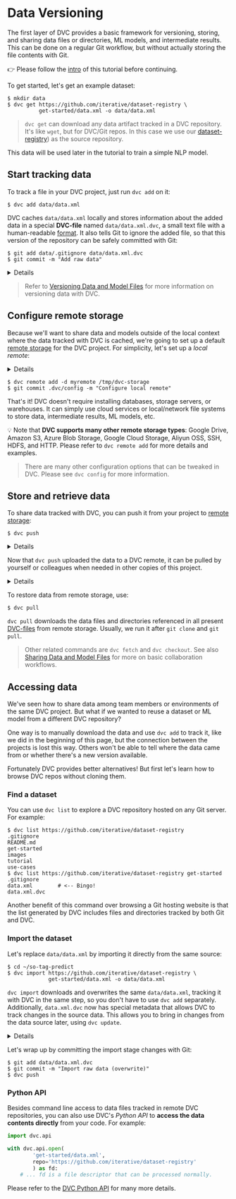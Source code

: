 # Data Versioning

The first layer of DVC provides a basic framework for versioning, storing, and
sharing data files or directories, ML models, and intermediate results. This can
be done on a regular Git workflow, but without actually storing the file
contents with Git.

👉 Please follow the [intro](/doc/tutorials/get-started/) of this tutorial
before continuing.

To get started, let's get an example dataset:

```dvc
$ mkdir data
$ dvc get https://github.com/iterative/dataset-registry \
          get-started/data.xml -o data/data.xml
```

> `dvc get` can download any <abbr>data artifact</abbr> tracked in a <abbr>DVC
> repository</abbr>. It's like `wget`, but for DVC/Git repos. In this case we
> use our [dataset-registry](https://github.com/iterative/dataset-registry)) as
> the source repository.

This data will be used later in the tutorial to train a simple NLP model.

## Start tracking data

To track a file in your <abbr>DVC project</abbr>, just run `dvc add` on it:

```dvc
$ dvc add data/data.xml
```

DVC <abbr>caches</abbr> `data/data.xml` locally and stores information about the
added data in a special **DVC-file** named `data/data.xml.dvc`, a small text
file with a human-readable [format](/doc/user-guide/dvc-file-format). It also
tells Git to ignore the added file, so that this version of the repository can
be safely committed with Git:

```dvc
$ git add data/.gitignore data/data.xml.dvc
$ git commit -m "Add raw data"
```

<details>

### Expand to learn about DVC internals

`dvc add` moves the data file to the project's cache (see
[DVC Files and Directories](/doc/user-guide/dvc-files-and-directories)), and
makes file links (or copies) with the original file names back in the
<abbr>workspace</abbr>, which is what you see inside the project.

```dvc
$ ls -R .dvc/cache
...
    .dvc/cache/a3:
    04afb96060aad90176268345e10355
```

The hash value of the `data/data.xml` file we just added,
`a304afb96060aad90176268345e10355` determines the path and file name shown
above. And if you check the `data/data.xml.dvc` DVC-file created by DVC, you
will see that it has this string inside.

### Important note on cache performance

DVC tries to use reflinks\* by default to link your data files from the
<abbr>DVC cache</abbr> to the workspace, optimizing speed and storage space.
However, reflinks are not widely supported yet and DVC falls back to actually
copying data files to/from the cache. **Copying can be very slow with large
files**, and duplicates storage requirements.

Hardlinks and symlinks are also available for optimized cache linking but,
(unlike reflinks) they carry the risk of accidentally corrupting the cache if
tracked data files are modified in the workspace.

See [Large Dataset Optimization](/doc/user-guide/large-dataset-optimization) and
`dvc config cache` for more information.

> \***copy-on-write links or "reflinks"** are a relatively new way to link files
> in UNIX-style file systems. Unlike hardlinks or symlinks, they support
> transparent [copy on write](https://en.wikipedia.org/wiki/Copy-on-write). This
> means that editing a reflinked file is always safe as all the other links to
> the file will reflect the changes.

</details>

> Refer to
> [Versioning Data and Model Files](/doc/use-cases/versioning-data-and-model-files)
> for more information on versioning data with DVC.

## Configure remote storage

Because we'll want to share data and models outside of the local context where
the data tracked with DVC is <abbr>cached</abbr>, we're going to set up a
default [remote storage](/doc/command-reference/remote) for the <abbr>DVC
project</abbr>. For simplicity, let's set up a _local remote_:

<details>

### What is a "local remote" ?

While the term may seem contradictory, it doesn't have to be. The "local" part
refers to the type of location where the storage is: another directory in the
same file system. "Remote" is how we call storage for DVC projects. It's
essentially a local storage backup.

</details>

```dvc
$ dvc remote add -d myremote /tmp/dvc-storage
$ git commit .dvc/config -m "Configure local remote"
```

That's it! DVC doesn't require installing databases, storage servers, or
warehouses. It can simply use cloud services or local/network file systems to
store data, intermediate results, ML models, etc.

💡 Note that **DVC supports many other remote storage types**: Google Drive,
Amazon S3, Azure Blob Storage, Google Cloud Storage, Aliyun OSS, SSH, HDFS, and
HTTP. Please refer to `dvc remote add` for more details and examples.

> There are many other configuration options that can be tweaked in DVC. Please
> see `dvc config` for more information.

## Store and retrieve data

To share data tracked with DVC, you can push it from your <abbr>project</abbr>
to [remote storage](/doc/command-reference/remote):

```dvc
$ dvc push
```

<details>

### Expand to learn more about DVC internals

You can check that the data has been backed up to the DVC remote
(`/tmp/dvc-storage` local directory) with:

```dvc
$ ls -R /tmp/dvc-storage
...
/tmp/dvc-storage/a3:
04afb96060aad90176268345e10355
```

> Note that the remote storage should mirror your local <abbr>cache</abbr> (by
> default in `.dvc/cache`) at this point.

Similar to pushing source code to a _Git remote_, `dvc push` ensures that your
data files and models are safely backed up remotely. Usually, we also want to
`git push` to share or back up the corresponding
[DVC-files](/doc/user-guide/dvc-file-format) (which should be committed with
Git).

</details>

Now that `dvc push` uploaded the data to a DVC remote, it can be pulled by
yourself or colleagues when needed in other copies of this project.

<details>

### Expand to simulate a fresh clone of this repo

The difference between a working <abbr>DVC repository</abbr> and its underlying
Git repo is that the data tracked with DVC is **not stored by Git**. So let's
remove the data file added so far, both from <abbr>workspace</abbr> and
<abbr>cache</abbr>:

```dvc
$ rm -f data/data.xml
$ rm -f .dvc/cache/a3/04afb96060aad90176268345e10355
$ dvc status
data\data.xml.dvc:
        changed outs:
                deleted:            data\data.xml
```

`dvc status` detects when DVC-tracked data is missing, among other
<abbr>project</abbr> states.

</details>

To restore data from remote storage, use:

```dvc
$ dvc pull
```

`dvc pull` downloads the data files and directories referenced in all present
[DVC-files](/doc/user-guide/dvc-file-format) from remote storage. Usually, we
run it after `git clone` and `git pull`.

> Other related commands are `dvc fetch` and `dvc checkout`. See also
> [Sharing Data and Model Files](/doc/use-cases/sharing-data-and-model-files)
> for more on basic collaboration workflows.

## Accessing data

We've seen how to share data among team members or environments of the same
<abbr>DVC project</abbr>. But what if we wanted to reuse a dataset or ML model
from a different DVC repository?

One way is to manually download the data and use `dvc add` to track it, like we
did in the beginning of this page, but the connection between the projects is
lost this way. Others won't be able to tell where the data came from or whether
there's a new version available.

Fortunately DVC provides better alternatives! But first let's learn how to
browse DVC repos without cloning them.

### Find a dataset

You can use `dvc list` to explore a <abbr>DVC repository</abbr> hosted on any
Git server. For example:

```dvc
$ dvc list https://github.com/iterative/dataset-registry
.gitignore
README.md
get-started
images
tutorial
use-cases
$ dvc list https://github.com/iterative/dataset-registry get-started
.gitignore
data.xml        # <-- Bingo!
data.xml.dvc
```

Another benefit of this command over browsing a Git hosting website is that the
list generated by DVC includes files and directories tracked by both Git and
DVC.

### Import the dataset

Let's replace `data/data.xml` by importing it directly from the same source:

```dvc
$ cd ~/so-tag-predict
$ dvc import https://github.com/iterative/dataset-registry \
             get-started/data.xml -o data/data.xml
```

`dvc import` downloads and overwrites the same `data/data.xml`, tracking it with
DVC in the same step, so you don't have to use `dvc add` separately.
Additionally, `data.xml.dvc` now has special metadata that allows DVC to track
changes in the source data. This allows you to bring in changes from the data
source later, using `dvc update`.

<details>

### Expand to learn more about DVC internals

DVC-files created by `dvc import` are called _import stages_. If we check the
difference against the regular DVC-file we previously had, we can see that the
latter has more fields, such as the data source `repo`, and `path` within it:

```dvc
$ git diff
...
--- a/data/data.xml.dvc
+++ b/data/data.xml.dvc
...
+deps:
+- path: get-started/data.xml
+  repo:
+    url: https://github.com/iterative/dataset-registry
+    rev_lock: f31f5c4cdae787b4bdeb97a717687d44667d9e62
```

The `url` and `rev_lock` subfields under `repo` are used to save the origin and
[version](https://git-scm.com/docs/revisions) of the dependency, respectively.

Note that the [dataset-registry](https://github.com/iterative/dataset-registry)
repository doesn't actually contain a `get-started/data.xml` file. Like with
`dvc get`, importing also downloads the data from the appropriate
[remote storage](/doc/command-reference/remote).

</details>

Let's wrap up by committing the import stage changes with Git:

```dvc
$ git add data/data.xml.dvc
$ git commit -m "Import raw data (overwrite)"
$ dvc push
```

### Python API

Besides command line access to data files tracked in remote <abbr>DVC
repositories</abbr>, you can also use DVC's _Python API_ to **access the data
contents directly** from your code. For example:

```py
import dvc.api

with dvc.api.open(
        'get-started/data.xml',
        repo='https://github.com/iterative/dataset-registry'
        ) as fd:
    # ... fd is a file descriptor that can be processed normally.
```

Please refer to the [DVC Python API](/doc/api-reference) for many more details.
